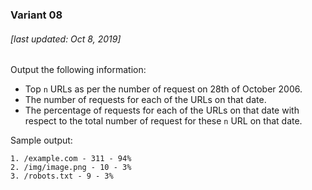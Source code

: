 ### Variant 08

###### [last updated: Oct 8, 2019]

Output the following information:

* Top `n` URLs as per the number of request on 28th of October 2006.
* The number of requests for each of the URLs on that date.
* The percentage of requests for each of the URLs on that date with respect to the total number of request for these `n` URL on that date.

Sample output:

```
1. /example.com - 311 - 94%
2. /img/image.png - 10 - 3%
3. /robots.txt - 9 - 3%
```
